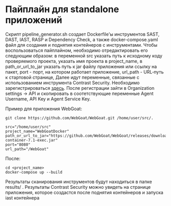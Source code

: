 # Пайплайн для standalone приложений

Скрипт pipeline_generator.sh создает Dockerfile'ы инструментов SAST, DAST, IAST, RASP и Dependency Check, а также docker-compose.yaml файл для создания и поднятия контейнеров с инструментами. Чтобы воспользоваться пайплайном, необходимо отредактировать его следующим образом:
в переменной src указать путь к исходному коду проверяемого проекта, указать имя проекта в project_name, в path_or_url_to_jar указать путь к jar файлу приложения или ссылку на пакет, port - порт, на котором работает приложение, url_path - URL‐путь к стартовой странице, Далее идут переменные, связанные с использованием инструмента Contrast Security. Необходимо зарегистрироваться [здесь](https://bit.ly/341PrFu). После регистрации зайти в Organization settings -> API и скопировать в соотетствующие переменные Agent Username, API Key и Agent Service Key.

Пример для приложения WebGoat:
```
git clone https://github.com/WebGoat/WebGoat.git /home/user/src/.

src="/home/user/src"
project_name="WebGoatDocker"
path_or_url_to_jar="https://github.com/WebGoat/WebGoat/releases/download/7.1/webgoat-container-7.1-exec.jar"
port="8080"
url_path="/WebGoat"
```

После:
```
cd <project_name>
docker-compose up --build
```

Результаты сканирования инструментов будут находиться в папке results/ . Результаты Contrast Security можно увидеть на странице приложения, которое создастся после поднятия контейнеров и запуска iast контейнера

